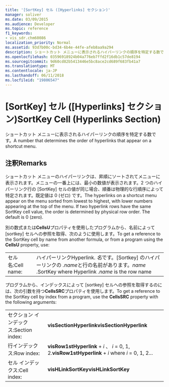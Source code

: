 ```yaml
---
title: '[SortKey] セル ([Hyperlinks] セクション)'
manager: soliver
ms.date: 03/09/2015
ms.audience: Developer
ms.topic: reference
f1_keywords:
- vis_sdr.chm60086
localization_priority: Normal
ms.assetid: 93d7b00c-bd34-6b4e-44fe-afeb8aa9a294
description: ショートカット メニューに表示されるハイパーリンクの順序を特定する数です。
ms.openlocfilehash: 03596918924b04a776eb7ffd2f16db1c57de8194
ms.sourcegitcommit: 9d60cd82b5413446e5bc8ace2cd689f683fb41a7
ms.translationtype: MT
ms.contentlocale: ja-JP
ms.lasthandoff: 06/11/2018
ms.locfileid: "19806547"
---
```

# <a name="sortkey-cell-hyperlinks-section"></a><span data-ttu-id="276bc-103">[SortKey] セル ([Hyperlinks] セクション)</span><span class="sxs-lookup"><span data-stu-id="276bc-103">SortKey Cell (Hyperlinks Section)</span></span>

<span data-ttu-id="276bc-104">ショートカット メニューに表示されるハイパーリンクの順序を特定する数です。</span><span class="sxs-lookup"><span data-stu-id="276bc-104">A number that determines the order of hyperlinks that appear on a shortcut menu.</span></span>
  
## <a name="remarks"></a><span data-ttu-id="276bc-105">注釈</span><span class="sxs-lookup"><span data-stu-id="276bc-105">Remarks</span></span>

<span data-ttu-id="276bc-p101">ショートカット メニューのハイパーリンクは、昇順にソートされてメニューに表示されます。メニューの一番上には、最小の数値が表示されます。2 つのハイパーリンク行の [SortKey] セルの値が同じ場合、順番は物理的な行順序によって特定されます。既定値は 0 (ゼロ) です。</span><span class="sxs-lookup"><span data-stu-id="276bc-p101">The hyperlinks on a shortcut menu appear on the menu sorted from lowest to highest, with lower numbers appearing at the top of the menu. If two hyperlink rows have the same SortKey cell value, the order is determined by physical row order. The default is 0 (zero).</span></span> 
  
<span data-ttu-id="276bc-109">別の数式または**CellsU**プロパティを使用したプログラムから、名前によって [sortkey] セルへの参照を取得、次のように使用します。</span><span class="sxs-lookup"><span data-stu-id="276bc-109">To get a reference to the SortKey cell by name from another formula, or from a program using the **CellsU** property, use:</span></span> 
  
|||
|:-----|:-----|
|<span data-ttu-id="276bc-110">セル名:</span><span class="sxs-lookup"><span data-stu-id="276bc-110">Cell name:</span></span>  <br/> |<span data-ttu-id="276bc-111">ハイパーリンク</span><span class="sxs-lookup"><span data-stu-id="276bc-111">Hyperlink.</span></span> <span data-ttu-id="276bc-112">*名*です。[Sortkey] のハイパーリンクの *.name*と行の名前があります。</span><span class="sxs-lookup"><span data-stu-id="276bc-112">*name*  .SortKey where Hyperlink  *.name*  is the row name</span></span>  <br/> |
   
<span data-ttu-id="276bc-113">プログラムから、インデックスによって [sortkey] セルへの参照を取得するのには、次の引数を持つ**CellsSRC**プロパティを使用します。</span><span class="sxs-lookup"><span data-stu-id="276bc-113">To get a reference to the SortKey cell by index from a program, use the **CellsSRC** property with the following arguments:</span></span> 
  
|||
|:-----|:-----|
|<span data-ttu-id="276bc-114">セクション インデックス:</span><span class="sxs-lookup"><span data-stu-id="276bc-114">Section index:</span></span>  <br/> |<span data-ttu-id="276bc-115">**visSectionHyperlink**</span><span class="sxs-lookup"><span data-stu-id="276bc-115">**visSectionHyperlink**</span></span> <br/> |
|<span data-ttu-id="276bc-116">行インデックス:</span><span class="sxs-lookup"><span data-stu-id="276bc-116">Row index:</span></span>  <br/> |<span data-ttu-id="276bc-117">**visRow1stHyperlink** +  *i* 、 *i* = 0, 1, 2.</span><span class="sxs-lookup"><span data-stu-id="276bc-117">**visRow1stHyperlink** +  *i*  where  *i*  = 0, 1, 2...</span></span>  <br/> |
|<span data-ttu-id="276bc-118">セル インデックス:</span><span class="sxs-lookup"><span data-stu-id="276bc-118">Cell index:</span></span>  <br/> |<span data-ttu-id="276bc-119">**visHLinkSortKey**</span><span class="sxs-lookup"><span data-stu-id="276bc-119">**visHLinkSortKey**</span></span> <br/> |
   

